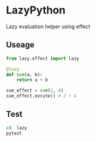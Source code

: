 # LazyPython

Lazy evaluation helper using effect

## Useage

```python
from lazy.effect import lazy

@lazy
def sum(a, b):
    return a + b

sum_effect = sum(2, 4)
sum_effect.excute() # 2 + 4
```

## Test

```bash
cd  lazy
pytest
```
